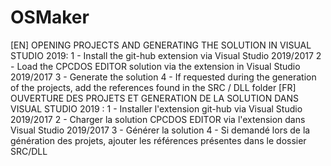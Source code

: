 # OSMaker
[EN]
OPENING PROJECTS AND GENERATING THE SOLUTION IN VISUAL STUDIO 2019:
1 - Install the git-hub extension via Visual Studio 2019/2017 
2 - Load the CPCDOS EDITOR solution via the extension in Visual Studio 2019/2017 
3 - Generate the solution 
4 - If requested during the generation of the projects, add the references found in the SRC / DLL folder
[FR]
OUVERTURE DES PROJETS ET GENERATION DE LA SOLUTION DANS VISUAL STUDIO 2019 :
1 - Installer l'extension git-hub via Visual Studio 2019/2017 
2 - Charger la solution CPCDOS EDITOR via l'extension dans Visual Studio 2019/2017
3 - Générer la solution
4 - Si demandé lors de la génération des projets, ajouter les références présentes dans le dossier SRC/DLL

